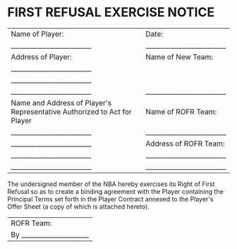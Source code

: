 # FIRST REFUSAL EXERCISE NOTICE

|                               |                               |
| ----------------------------- | ----------------------------- |
| Name of Player:               | Date:                         |
| _________________________     | _________________________     |
| Address of Player:            | Name of New Team:             |
| _________________________     |                               |
| _________________________     |                               |
| _________________________     | _________________________     |
| Name and Address of Player's Representative Authorized to Act for Player | Name of ROFR Team: |
| _________________________     | _________________________     |
| _________________________     | Address of ROFR Team:         |
| _________________________     | _________________________     |
| _________________________     | _________________________     |


The undersigned member of the NBA hereby exercises its Right of First Refusal so as to create a binding agreement with the Player containing the Principal Terms set forth in the Player Contract annexed to the Player's Offer Sheet (a copy of which is attached hereto).

|                          |
| :----------------------- |
| ROFR Team:               |
| By _____________________ |
